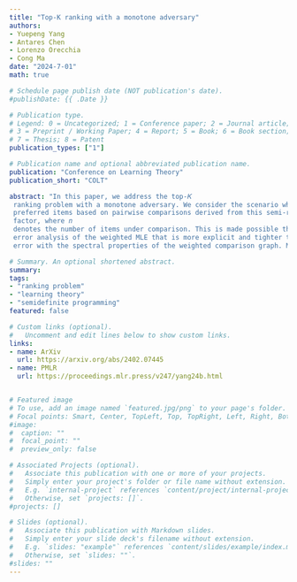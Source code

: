 ```yaml
---
title: "Top-K ranking with a monotone adversary" 
authors: 
- Yuepeng Yang
- Antares Chen
- Lorenzo Orecchia
- Cong Ma
date: "2024-7-01"
math: true

# Schedule page publish date (NOT publication's date).
#publishDate: {{ .Date }}

# Publication type.
# Legend: 0 = Uncategorized; 1 = Conference paper; 2 = Journal article;
# 3 = Preprint / Working Paper; 4 = Report; 5 = Book; 6 = Book section;
# 7 = Thesis; 8 = Patent
publication_types: ["1"]

# Publication name and optional abbreviated publication name.
publication: "Conference on Learning Theory"
publication_short: "COLT"

abstract: "In this paper, we address the top-𝐾
 ranking problem with a monotone adversary. We consider the scenario where a comparison graph is randomly generated and the adversary is allowed to add arbitrary edges. The statistician’s goal is then to accurately identify the top-𝐾
 preferred items based on pairwise comparisons derived from this semi-random comparison graph. The main contribution of this paper is to develop a weighted maximum likelihood estimator (MLE) that achieves near-optimal sample complexity, up to a log2(𝑛)
 factor, where 𝑛
 denotes the number of items under comparison. This is made possible through a combination of analytical and algorithmic innovations. On the analytical front, we provide a refined ℓ∞
 error analysis of the weighted MLE that is more explicit and tighter than existing analyses. It relates the ℓ∞
 error with the spectral properties of the weighted comparison graph. Motivated by this, our algorithmic innovation involves the development of an SDP-based approach to reweight the semi-random graph and meet specified spectral properties. Additionally, we propose a first-order method based on the Matrix Multiplicative Weight Update (MMWU) framework to solve the resulting SDP efficiently in nearly-linear time in the size of the semi-random comparison graph."

# Summary. An optional shortened abstract.
summary: 
tags:
- "ranking problem"
- "learning theory"
- "semidefinite programming"
featured: false

# Custom links (optional).
#   Uncomment and edit lines below to show custom links.
links:
- name: ArXiv
  url: https://arxiv.org/abs/2402.07445
- name: PMLR
  url: https://proceedings.mlr.press/v247/yang24b.html


# Featured image
# To use, add an image named `featured.jpg/png` to your page's folder. 
# Focal points: Smart, Center, TopLeft, Top, TopRight, Left, Right, BottomLeft, Bottom, BottomRight.
#image:
#  caption: ""
#  focal_point: ""
#  preview_only: false

# Associated Projects (optional).
#   Associate this publication with one or more of your projects.
#   Simply enter your project's folder or file name without extension.
#   E.g. `internal-project` references `content/project/internal-project/index.md`.
#   Otherwise, set `projects: []`.
#projects: []

# Slides (optional).
#   Associate this publication with Markdown slides.
#   Simply enter your slide deck's filename without extension.
#   E.g. `slides: "example"` references `content/slides/example/index.md`.
#   Otherwise, set `slides: ""`.
#slides: ""
---
```

